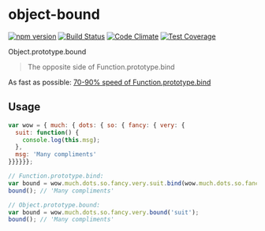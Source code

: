# object-bound
[![npm version](https://img.shields.io/npm/v/object-bound.svg)](https://www.npmjs.com/package/object-bound)
[![Build Status](https://img.shields.io/travis/vlazar/object-bound.svg)](https://travis-ci.org/vlazar/object-bound)
[![Code Climate](https://img.shields.io/codeclimate/github/vlazar/object-bound.svg)](https://codeclimate.com/github/vlazar/object-bound)
[![Test Coverage](https://img.shields.io/codeclimate/coverage/github/vlazar/object-bound.svg)](https://codeclimate.com/github/vlazar/object-bound/coverage)

Object.prototype.bound

> The opposite side of Function.prototype.bind

As fast as possible: [70-90% speed of Function.prototype.bind](https://jsperf.com/object-bound)

## Usage

```javascript
var wow = { much: { dots: { so: { fancy: { very: {
  suit: function() {
    console.log(this.msg);
  },
  msg: 'Many compliments'
}}}}}};

// Function.prototype.bind:
var bound = wow.much.dots.so.fancy.very.suit.bind(wow.much.dots.so.fancy.very);
bound(); // 'Many compliments'

// Object.prototype.bound:
var bound = wow.much.dots.so.fancy.very.bound('suit');
bound(); // 'Many compliments'
```

